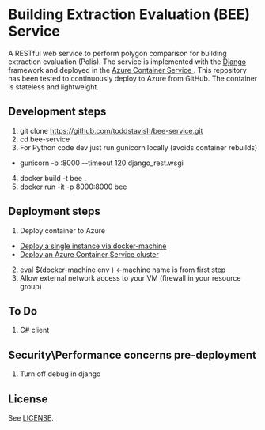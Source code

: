 # Building Extraction Evaluation (BEE) Service

A RESTful web service to perform polygon comparison for building extraction evaluation (Polis). The service is implemented with the [Django](https://www.djangoproject.com/) framework and deployed in the [Azure Container Service ](https://azure.microsoft.com/en-us/services/container-service/). This repository has been tested to continuously deploy to Azure from GitHub. The container is stateless and lightweight.

## Development steps
1. git clone https://github.com/toddstavish/bee-service.git
2. cd bee-service
3. For Python code dev just run gunicorn locally (avoids container rebuilds)
* gunicorn -b :8000 --timeout 120 django_rest.wsgi
4. docker build -t bee .
5. docker run -it -p 8000:8000 bee

## Deployment steps
1. Deploy container to Azure
* [Deploy a single instance via docker-machine](https://docs.docker.com/machine/drivers/azure/)
* [Deploy an Azure Container Service cluster](https://azure.microsoft.com/en-us/documentation/articles/container-service-deployment/)
2. eval $(docker-machine env <machine name>) <-machine name is from first step
3. Allow external network access to your VM (firewall in your resource group)

## To Do
1. C# client

## Security\Performance concerns pre-deployment
1. Turn off debug in django

## License
See [LICENSE](./LICENSE).
